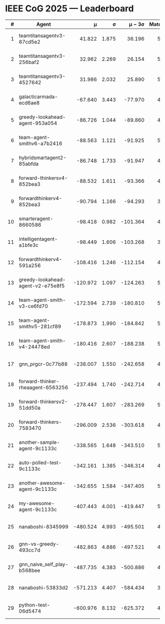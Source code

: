# IEEE CoG 2025 — Leaderboard

| # | Agent | μ | σ | μ − 3σ | Matches | Updated |
|---:|---|---:|---:|---:|---:|---|
| 1 | teamtitansagentv3-87cd5e2 | 41.822 | 1.875 | 36.196 | 5152 | 2025-08-19 03:09 |
| 2 | teamtitansagentv3-256baf2 | 32.962 | 2.269 | 26.154 | 5372 | 2025-08-19 03:09 |
| 3 | teamtitansagentv3-4527642 | 31.986 | 2.032 | 25.890 | 5160 | 2025-08-19 03:09 |
| 4 | galacticarmada-ecd6ae8 | -67.640 | 3.443 | -77.970 | 4960 | 2025-08-19 03:09 |
| 5 | greedy-lookahead-agent-953a054 | -86.726 | 1.044 | -89.860 | 4768 | 2025-08-19 03:09 |
| 6 | team-agent-smithv6-a7b2416 | -88.563 | 1.121 | -91.925 | 5100 | 2025-08-19 03:09 |
| 7 | hybridsmartagent2-85abfda | -86.748 | 1.733 | -91.947 | 4904 | 2025-08-19 03:09 |
| 8 | forward-thinkersv4-852bea3 | -88.532 | 1.611 | -93.366 | 4260 | 2025-08-19 03:09 |
| 9 | forwardthinkerv4-852bea3 | -90.794 | 1.166 | -94.293 | 3992 | 2025-08-19 03:09 |
| 10 | smarteragent-8660586 | -98.418 | 0.982 | -101.364 | 4272 | 2025-08-19 03:09 |
| 11 | intelligentagent-a1bfe3c | -98.449 | 1.606 | -103.268 | 3946 | 2025-08-19 03:09 |
| 12 | forwardthinkerv4-591a256 | -108.416 | 1.246 | -112.154 | 4526 | 2025-08-19 03:09 |
| 13 | greedy-lookahead-agent-v2-e75e8f5 | -120.972 | 1.097 | -124.263 | 5128 | 2025-08-19 03:09 |
| 14 | team-agent-smith-v3-ce6fd70 | -172.594 | 2.739 | -180.810 | 5666 | 2025-08-19 03:09 |
| 15 | team-agent-smithv5-281cf89 | -178.873 | 1.990 | -184.842 | 5140 | 2025-08-19 03:09 |
| 16 | team-agent-smith-v4-24478ed | -180.416 | 2.607 | -188.238 | 5366 | 2025-08-19 03:09 |
| 17 | gnn_prgcr-0c77b88 | -238.007 | 1.550 | -242.658 | 4810 | 2025-08-19 03:09 |
| 18 | forward-thinker-rheaagent-6563256 | -237.494 | 1.740 | -242.714 | 4666 | 2025-08-19 03:09 |
| 19 | forward-thinkersv2-51dd50a | -278.447 | 1.607 | -283.269 | 5166 | 2025-08-19 03:09 |
| 20 | forward-thinkers-7583470 | -296.009 | 2.536 | -303.618 | 4580 | 2025-08-19 03:09 |
| 21 | another-sample-agent-9c1133c | -338.565 | 1.648 | -343.510 | 5120 | 2025-08-19 03:09 |
| 22 | auto-polled-test-9c1133c | -342.161 | 1.385 | -346.314 | 4600 | 2025-08-19 03:09 |
| 23 | another-awesome-agent-9c1133c | -342.655 | 1.584 | -347.405 | 5520 | 2025-08-19 03:09 |
| 24 | my-awesome-agent-9c1133c | -407.443 | 4.001 | -419.447 | 5340 | 2025-08-19 03:09 |
| 25 | nanaboshi-8345999 | -480.524 | 4.993 | -495.501 | 4240 | 2025-08-19 03:09 |
| 26 | gnn-vs-greedy-493cc7d | -482.863 | 4.886 | -497.521 | 4140 | 2025-08-19 03:09 |
| 27 | gnn_naive_self_play-b568bee | -487.735 | 4.383 | -500.886 | 4220 | 2025-08-19 03:09 |
| 28 | nanaboshi-53833d2 | -571.213 | 4.407 | -584.434 | 3840 | 2025-08-19 03:09 |
| 29 | python-test-06d5474 | -600.976 | 8.132 | -625.372 | 4210 | 2025-08-19 03:09 |
